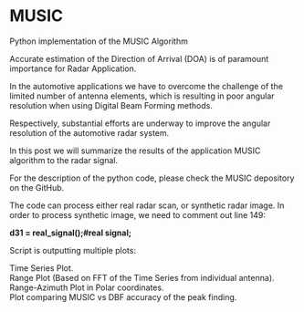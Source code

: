 # MUSIC
Python implementation of the MUSIC Algorithm

Accurate estimation of the Direction of Arrival (DOA) is of paramount importance for Radar Application.

In the automotive applications we have to overcome the challenge of the limited number of antenna elements, which is resulting in poor angular resolution when using Digital Beam Forming methods.

Respectively, substantial efforts are underway to improve the angular resolution of the automotive radar system.

In this post we will summarize the results of the application MUSIC algorithm to the radar signal.

For the description of the python code, please check the MUSIC depository on the GitHub.

The code can process either real radar scan, or synthetic radar image. In order to process synthetic image, we need to comment out line 149:

<b>d31 = real_signal();#real signal;</b>

Script is outputting multiple plots:

Time Series Plot.<br>
Range Plot (Based on FFT of the Time Series from individual antenna).<br>
Range-Azimuth Plot in Polar coordinates.<br>
Plot comparing MUSIC vs DBF accuracy of the peak finding.<br>
